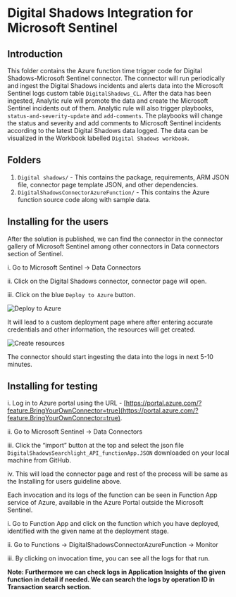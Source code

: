 # Digital Shadows Integration for Microsoft Sentinel

## Introduction

This folder contains the Azure function time trigger code for Digital Shadows-Microsoft Sentinel connector. The connector will run periodically and ingest the Digital Shadows incidents and alerts data into the Microsoft Sentinel logs custom table `DigitalShadows_CL`. After the data has been ingested, Analytic rule will promote the data and create the Microsoft Sentinel incidents out of them. Analytic rule will also trigger playbooks, `status-and-severity-update` and `add-comments`. The playbooks will change the status and severity and add comments to Microsoft Sentinel incidents according to the latest Digital Shadows data logged. The data can be visualized in the Workbook labelled `Digital Shadows workbook`.

## Folders

1. `Digital shadows/` - This contains the package, requirements, ARM JSON file, connector page template JSON, and other dependencies. 
2. `DigitalShadowsConnectorAzureFunction/` - This contains the Azure function source code along with sample data.


## Installing for the users

After the solution is published, we can find the connector in the connector gallery of Microsoft Sentinel among other connectors in Data connectors section of Sentinel. 

i. Go to Microsoft Sentinel -> Data Connectors

ii. Click on the Digital Shadows connector, connector page will open. 

iii. Click on the blue `Deploy to Azure` button.   

![Deploy to Azure](https://user-images.githubusercontent.com/88835344/143393168-018f97fb-95c1-4884-ba93-09306dd168b0.png)



It will lead to a custom deployment page where after entering accurate credentials and other information, the resources will get created. 


![Create resources](https://user-images.githubusercontent.com/88835344/142581668-5d5dd767-55a2-49fc-a9c9-eb458f75a2a7.png)


The connector should start ingesting the data into the logs in next 5-10 minutes.


## Installing for testing


i. Log in to Azure portal using the URL - [https://portal.azure.com/?feature.BringYourOwnConnector=true](https://portal.azure.com/?feature.BringYourOwnConnector=true).

ii. Go to Microsoft Sentinel -> Data Connectors

iii. Click the “import” button at the top and select the json file `DigitalShadowsSearchlight_API_functionApp.JSON` downloaded on your local machine from GitHub.

iv. This will load the connector page and rest of the process will be same as the Installing for users guideline above.


Each invocation and its logs of the function can be seen in Function App service of Azure, available in the Azure Portal outside the Microsoft Sentinel.

i. Go to Function App and click on the function which you have deployed, identified with the given name at the deployment stage.

ii. Go to Functions -> DigitalShadowsConnectorAzureFunction -> Monitor

iii. By clicking on invocation time, you can see all the logs for that run. 

**Note: Furthermore we can check logs in Application Insights of the given function in detail if needed. We can search the logs by operation ID in Transaction search section.**